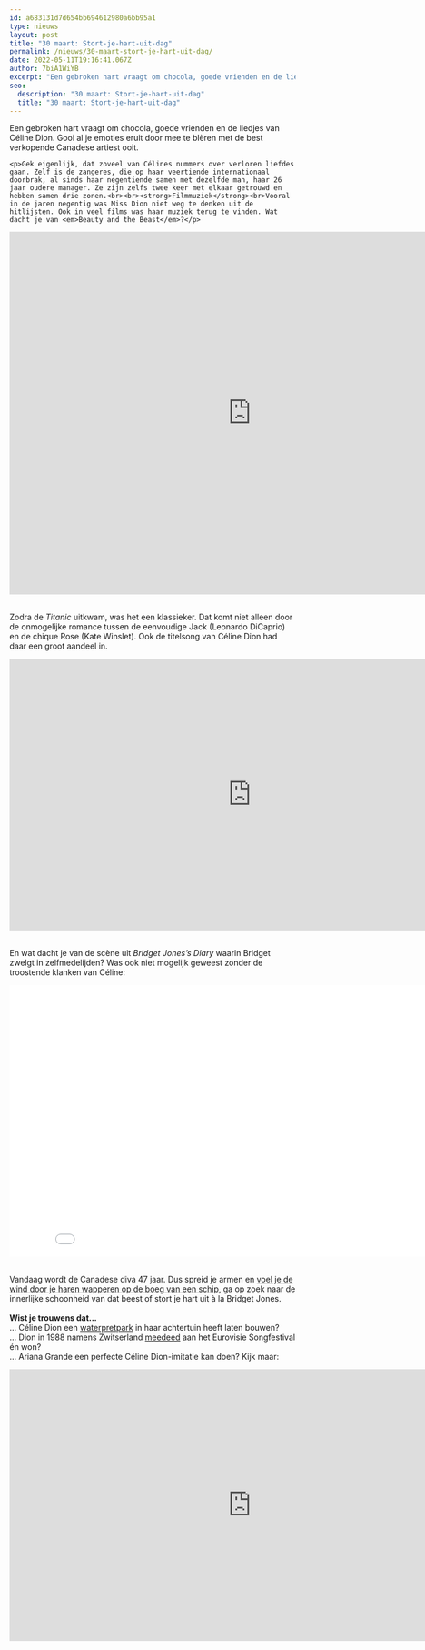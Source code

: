 ```yaml
---
id: a683131d7d654bb694612980a6bb95a1
type: nieuws
layout: post
title: "30 maart: Stort-je-hart-uit-dag"
permalink: /nieuws/30-maart-stort-je-hart-uit-dag/
date: 2022-05-11T19:16:41.067Z
author: 7biA1WiYB
excerpt: "Een gebroken hart vraagt om chocola, goede vrienden en de liedjes van Céline Dion. Gooi al je emoties eruit door mee te blèren met de best verkopende Canadese artiest ooit.  "
seo:
  description: "30 maart: Stort-je-hart-uit-dag"
  title: "30 maart: Stort-je-hart-uit-dag"
---
```

Een gebroken hart vraagt om chocola, goede vrienden en de liedjes van Céline Dion. Gooi al je emoties eruit door mee te blèren met de best verkopende Canadese artiest ooit.  

    <p>Gek eigenlijk, dat zoveel van Célines nummers over verloren liefdes gaan. Zelf is de zangeres, die op haar veertiende internationaal doorbrak, al sinds haar negentiende samen met dezelfde man, haar 26 jaar oudere manager. Ze zijn zelfs twee keer met elkaar getrouwd en hebben samen drie zonen.<br><br><strong>Filmmuziek</strong><br>Vooral in de jaren negentig was Miss Dion niet weg te denken uit de hitlijsten. Ook in veel films was haar muziek terug te vinden. Wat dacht je van <em>Beauty and the Beast</em>?</p>
<iframe allowfullscreen="" frameborder="0" height="638" src="https://www.youtube.com/embed/pgYEJHJXFB4?rel=0" width="850"></iframe><p><br>Zodra de <em>Titanic</em> uitkwam, was het een klassieker. Dat komt niet alleen door de onmogelijke romance tussen de eenvoudige Jack (Leonardo DiCaprio) en de chique Rose (Kate Winslet). Ook de titelsong van Céline Dion had daar een groot aandeel in.</p>
<iframe allowfullscreen="" frameborder="0" height="478" src="https://www.youtube.com/embed/DNyKDI9pn0Q?rel=0" width="850"></iframe><p><br>En wat dacht je van de scène uit <em>Bridget Jones’s Diary</em> waarin Bridget zwelgt in zelfmedelijden? Was ook niet mogelijk geweest zonder de troostende klanken van Céline:</p>
<iframe allowfullscreen="" frameborder="0" height="478" src="//www.dailymotion.com/embed/video/xexzhy" width="850"></iframe><p><br>Vandaag wordt de Canadese diva 47 jaar. Dus spreid je armen en <a href="https://www.youtube.com/watch?v=1YGfrGKK9Mo" target="_blank">voel je de wind door je haren wapperen op de boeg van een schip</a>, ga op zoek naar de innerlijke schoonheid van dat beest of stort je hart uit à la Bridget Jones.<br><br><strong>Wist je trouwens dat…</strong><br>… Céline Dion een <a href="http://www.huffingtonpost.com/2013/08/27/celine-dion-house_n_3822689.html" target="_blank">waterpretpark</a> in haar achtertuin heeft laten bouwen?<br>… Dion in 1988 namens Zwitserland <a href="https://www.youtube.com/watch?v=8pEYw8PcBas" target="_blank">meedeed</a> aan het Eurovisie Songfestival én won?<br>… Ariana Grande een perfecte Céline Dion-imitatie kan doen? Kijk maar:<br></p>
<iframe allowfullscreen="" frameborder="0" height="478" src="https://www.youtube.com/embed/05dKQsVOZXY?list=UU8-Th83bH_thdKZDJCrn88g" width="850"></iframe>  
